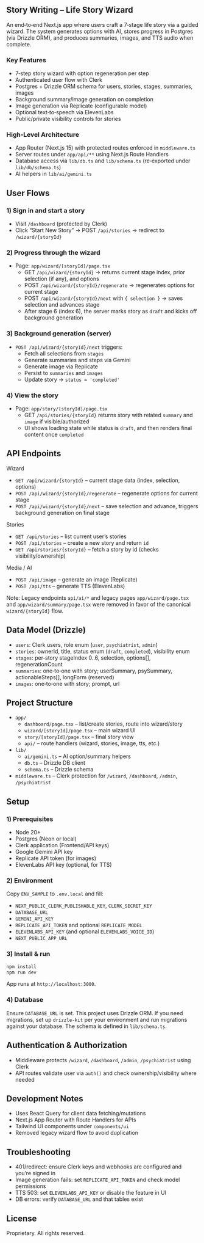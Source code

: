 ## Story Writing – Life Story Wizard

An end‑to‑end Next.js app where users craft a 7‑stage life story via a guided wizard. The system generates options with AI, stores progress in Postgres (via Drizzle ORM), and produces summaries, images, and TTS audio when complete.

### Key Features
- 7‑step story wizard with option regeneration per step
- Authenticated user flow with Clerk
- Postgres + Drizzle ORM schema for users, stories, stages, summaries, images
- Background summary/image generation on completion
- Image generation via Replicate (configurable model)
- Optional text‑to‑speech via ElevenLabs
- Public/private visibility controls for stories

### High‑Level Architecture
- App Router (Next.js 15) with protected routes enforced in `middleware.ts`
- Server routes under `app/api/**` using Next.js Route Handlers
- Database access via `lib/db.ts` and `lib/schema.ts` (re‑exported under `lib/db/schema.ts`)
- AI helpers in `lib/ai/gemini.ts`

## User Flows

### 1) Sign in and start a story
- Visit `/dashboard` (protected by Clerk)
- Click “Start New Story” → POST `/api/stories` → redirect to `/wizard/{storyId}`

### 2) Progress through the wizard
- Page: `app/wizard/[storyId]/page.tsx`
  - GET `/api/wizard/{storyId}` → returns current stage index, prior selection (if any), and options
  - POST `/api/wizard/{storyId}/regenerate` → regenerates options for current stage
  - POST `/api/wizard/{storyId}/next` with `{ selection }` → saves selection and advances stage
  - After stage 6 (index 6), the server marks story as `draft` and kicks off background generation

### 3) Background generation (server)
- `POST /api/wizard/{storyId}/next` triggers:
  - Fetch all selections from `stages`
  - Generate summaries and steps via Gemini
  - Generate image via Replicate
  - Persist to `summaries` and `images`
  - Update story → `status = 'completed'`

### 4) View the story
- Page: `app/story/[storyId]/page.tsx`
  - GET `/api/stories/{storyId}` returns story with related `summary` and `image` if visible/authorized
  - UI shows loading state while status is `draft`, and then renders final content once `completed`

## API Endpoints

Wizard
- `GET /api/wizard/{storyId}` – current stage data (index, selection, options)
- `POST /api/wizard/{storyId}/regenerate` – regenerate options for current stage
- `POST /api/wizard/{storyId}/next` – save selection and advance, triggers background generation on final stage

Stories
- `GET /api/stories` – list current user’s stories
- `POST /api/stories` – create a new story and return `id`
- `GET /api/stories/{storyId}` – fetch a story by id (checks visibility/ownership)

Media / AI
- `POST /api/image` – generate an image (Replicate)
- `POST /api/tts` – generate TTS (ElevenLabs)

Note: Legacy endpoints `api/ai/*` and legacy pages `app/wizard/page.tsx` and `app/wizard/summary/page.tsx` were removed in favor of the canonical `wizard/{storyId}` flow.

## Data Model (Drizzle)
- `users`: Clerk users, role enum (`user`, `psychiatrist`, `admin`)
- `stories`: ownerId, title, status enum (`draft`, `completed`), visibility enum
- `stages`: per‑story stageIndex 0..6, selection, options[], regenerationCount
- `summaries`: one‑to‑one with story; userSummary, psySummary, actionableSteps[], longForm (reserved)
- `images`: one‑to‑one with story; prompt, url

## Project Structure
- `app/`
  - `dashboard/page.tsx` – list/create stories, route into wizard/story
  - `wizard/[storyId]/page.tsx` – main wizard UI
  - `story/[storyId]/page.tsx` – final story view
  - `api/` – route handlers (wizard, stories, image, tts, etc.)
- `lib/`
  - `ai/gemini.ts` – AI option/summary helpers
  - `db.ts` – Drizzle DB client
  - `schema.ts` – Drizzle schema
- `middleware.ts` – Clerk protection for `/wizard`, `/dashboard`, `/admin`, `/psychiatrist`

## Setup

### 1) Prerequisites
- Node 20+
- Postgres (Neon or local)
- Clerk application (Frontend/API keys)
- Google Gemini API key
- Replicate API token (for images)
- ElevenLabs API key (optional, for TTS)

### 2) Environment
Copy `ENV_SAMPLE` to `.env.local` and fill:
- `NEXT_PUBLIC_CLERK_PUBLISHABLE_KEY`, `CLERK_SECRET_KEY`
- `DATABASE_URL`
- `GEMINI_API_KEY`
- `REPLICATE_API_TOKEN` and optional `REPLICATE_MODEL`
- `ELEVENLABS_API_KEY` (and optional `ELEVENLABS_VOICE_ID`)
- `NEXT_PUBLIC_APP_URL`

### 3) Install & run
```bash
npm install
npm run dev
```
App runs at `http://localhost:3000`.

### 4) Database
Ensure `DATABASE_URL` is set. This project uses Drizzle ORM. If you need migrations, set up `drizzle-kit` per your environment and run migrations against your database. The schema is defined in `lib/schema.ts`.

## Authentication & Authorization
- Middleware protects `/wizard`, `/dashboard`, `/admin`, `/psychiatrist` using Clerk
- API routes validate user via `auth()` and check ownership/visibility where needed

## Development Notes
- Uses React Query for client data fetching/mutations
- Next.js App Router with Route Handlers for APIs
- Tailwind UI components under `components/ui`
- Removed legacy wizard flow to avoid duplication

## Troubleshooting
- 401/redirect: ensure Clerk keys and webhooks are configured and you’re signed in
- Image generation fails: set `REPLICATE_API_TOKEN` and check model permissions
- TTS 503: set `ELEVENLABS_API_KEY` or disable the feature in UI
- DB errors: verify `DATABASE_URL` and that tables exist

## License
Proprietary. All rights reserved.
